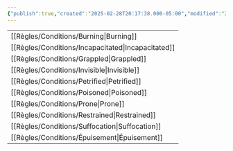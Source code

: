 ```yaml
---
{"publish":true,"created":"2025-02-28T20:17:38.000-05:00","modified":"2025-02-28T20:17:38.157-05:00","cssclasses":""}
---
```


|                                                       |
| ----------------------------------------------------- |
| [[Règles/Conditions/Burning\|Burning]]             |
| [[Règles/Conditions/Incapacitated\|Incapacitated]] |
| [[Règles/Conditions/Grappled\|Grappled]]           |
| [[Règles/Conditions/Invisible\|Invisible]]         |
| [[Règles/Conditions/Petrified\|Petrified]]         |
| [[Règles/Conditions/Poisoned\|Poisoned]]           |
| [[Règles/Conditions/Prone\|Prone]]                 |
| [[Règles/Conditions/Restrained\|Restrained]]       |
| [[Règles/Conditions/Suffocation\|Suffocation]]     |
| [[Règles/Conditions/Épuisement\|Épuisement]]       |

